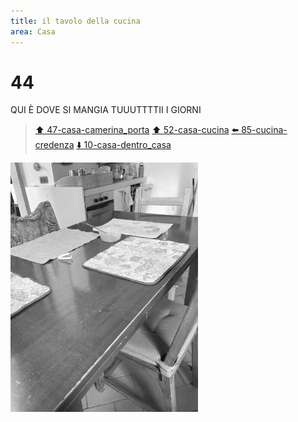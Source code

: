```yaml
---
title: il tavolo della cucina
area: Casa
---
```

# 44
QUI È DOVE SI MANGIA TUUUTTTTII I GIORNI

> [⬆️ 47-casa-camerina_porta](47-casa-camerina_porta.md)
> [⬆️ 52-casa-cucina](52-casa-cucina.md)
> [⬅️ 85-cucina-credenza](85-cucina-credenza.md)
> [⬇️ 10-casa-dentro_casa](10-casa-dentro_casa.md)

![foto_52](../_assets/preview/foto_52.jpg)